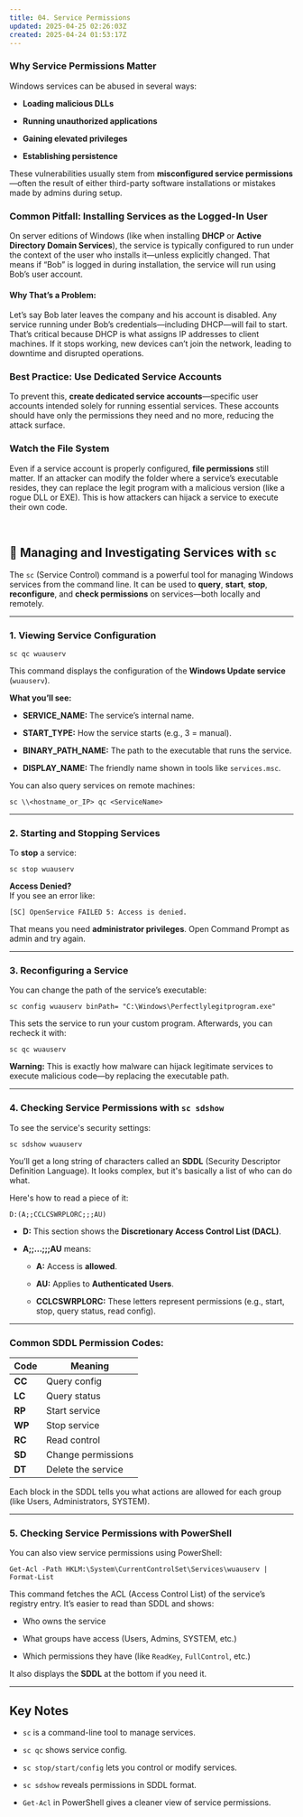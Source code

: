 ```yaml
---
title: 04. Service Permissions
updated: 2025-04-25 02:26:03Z
created: 2025-04-24 01:53:17Z
---
```


### Why Service Permissions Matter

Windows services can be abused in several ways:

- **Loading malicious DLLs**
    
- **Running unauthorized applications**
    
- **Gaining elevated privileges**
    
- **Establishing persistence**
    

These vulnerabilities usually stem from **misconfigured service permissions**—often the result of either third-party software installations or mistakes made by admins during setup.

### Common Pitfall: Installing Services as the Logged-In User

On server editions of Windows (like when installing **DHCP** or **Active Directory Domain Services**), the service is typically configured to run under the context of the user who installs it—unless explicitly changed. That means if “Bob” is logged in during installation, the service will run using Bob’s user account.

#### Why That’s a Problem:

Let’s say Bob later leaves the company and his account is disabled. Any service running under Bob’s credentials—including DHCP—will fail to start. That’s critical because DHCP is what assigns IP addresses to client machines. If it stops working, new devices can’t join the network, leading to downtime and disrupted operations.

### Best Practice: Use Dedicated Service Accounts

To prevent this, **create dedicated service accounts**—specific user accounts intended solely for running essential services. These accounts should have only the permissions they need and no more, reducing the attack surface.

### Watch the File System 

Even if a service account is properly configured, **file permissions** still matter. If an attacker can modify the folder where a service’s executable resides, they can replace the legit program with a malicious version (like a rogue DLL or EXE). This is how attackers can hijack a service to execute their own code.

&nbsp;

## 🔧 Managing and Investigating Services with `sc`

The `sc` (Service Control) command is a powerful tool for managing Windows services from the command line. It can be used to **query**, **start**, **stop**, **reconfigure**, and **check permissions** on services—both locally and remotely.

* * *

### 1. **Viewing Service Configuration**

`sc qc wuauserv`

This command displays the configuration of the **Windows Update service** (`wuauserv`).

**What you’ll see:**

- **SERVICE_NAME:** The service’s internal name.
    
- **START_TYPE:** How the service starts (e.g., 3 = manual).
    
- **BINARY_PATH_NAME:** The path to the executable that runs the service.
    
- **DISPLAY_NAME:** The friendly name shown in tools like `services.msc`.
    

You can also query services on remote machines:

`sc \\<hostname_or_IP> qc <ServiceName>`

* * *

### 2\. **Starting and Stopping Services**

To **stop** a service:

`sc stop wuauserv`

**Access Denied?**  
If you see an error like:

`[SC] OpenService FAILED 5: Access is denied.`

That means you need **administrator privileges**. Open Command Prompt as admin and try again.

* * *

### 3. **Reconfiguring a Service**

You can change the path of the service’s executable:

`sc config wuauserv binPath= "C:\Windows\Perfectlylegitprogram.exe"`

This sets the service to run your custom program. Afterwards, you can recheck it with:

`sc qc wuauserv`

**Warning:** This is exactly how malware can hijack legitimate services to execute malicious code—by replacing the executable path.

* * *

### 4. **Checking Service Permissions with `sc sdshow`**

To see the service's security settings:

`sc sdshow wuauserv`

You’ll get a long string of characters called an **SDDL** (Security Descriptor Definition Language). It looks complex, but it's basically a list of who can do what.

Here's how to read a piece of it:

`D:(A;;CCLCSWRPLORC;;;AU)`

- **D:** This section shows the **Discretionary Access Control List (DACL)**.
    
- **A;;...;;;AU** means:
    
    - **A:** Access is **allowed**.
        
    - **AU:** Applies to **Authenticated Users**.
        
    - **CCLCSWRPLORC:** These letters represent permissions (e.g., start, stop, query status, read config).
        

* * *

### Common SDDL Permission Codes:

| Code | Meaning |
| --- | --- |
| **CC** | Query config |
| **LC** | Query status |
| **RP** | Start service |
| **WP** | Stop service |
| **RC** | Read control |
| **SD** | Change permissions |
| **DT** | Delete the service |

Each block in the SDDL tells you what actions are allowed for each group (like Users, Administrators, SYSTEM).

* * *

### 5. **Checking Service Permissions with PowerShell**

You can also view service permissions using PowerShell:

`Get-Acl -Path HKLM:\System\CurrentControlSet\Services\wuauserv | Format-List`

This command fetches the ACL (Access Control List) of the service’s registry entry. It’s easier to read than SDDL and shows:

- Who owns the service
    
- What groups have access (Users, Admins, SYSTEM, etc.)
    
- Which permissions they have (like `ReadKey`, `FullControl`, etc.)
    

It also displays the **SDDL** at the bottom if you need it.

* * *

## Key Notes

- `sc` is a command-line tool to manage services.
    
- `sc qc` shows service config.
    
- `sc stop/start/config` lets you control or modify services.
    
- `sc sdshow` reveals permissions in SDDL format.
    
- `Get-Acl` in PowerShell gives a cleaner view of service permissions.